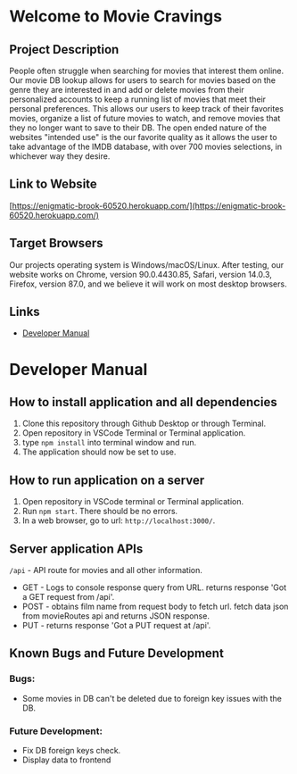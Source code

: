 
# Welcome to Movie Cravings

## Project Description
People often struggle when searching for movies that interest them online. Our movie DB lookup allows for users to search for movies based on the genre they are interested in and add or delete movies from their personalized accounts to keep a running list of movies that meet their personal preferences. This allows our users to keep track of their favorites movies, organize a list of future movies to watch, and remove movies that they no longer want to save to their DB. The open ended nature of the websites "intended use" is the our favorite quality as it allows the user to take advantage of the IMDB database, with over 700 movies selections, in whichever way they desire.

## Link to Website
[https://enigmatic-brook-60520.herokuapp.com/](https://enigmatic-brook-60520.herokuapp.com/)

## Target Browsers
Our projects operating system is Windows/macOS/Linux. After testing, our website works on Chrome, version 90.0.4430.85, Safari, version 14.0.3, Firefox, version 87.0, and we believe it will work on most desktop browsers.

## Links
* [Developer Manual](https://github.com/jhersh4/finalproject377#developer-manual)
# Developer Manual
## How to install application and all dependencies
1. Clone this repository through Github Desktop or through Terminal.
2. Open repository in VSCode Terminal or Terminal application.
3. type ```npm install``` into terminal window and run.
4. The application should now be set to use.

## How to run application on a server
1. Open repository in VSCode terminal or Terminal application.
2. Run ```npm start```. There should be no errors.
3. In a web browser, go to url: ```http://localhost:3000/```.


## Server application APIs
```/api``` -  API route for movies and all other information.
* GET - Logs to console response query from URL. returns response 'Got a GET request from /api'.
* POST - obtains film name from request body to fetch url. fetch data json from movieRoutes api and returns JSON response. 
* PUT - returns response 'Got a PUT request at /api'.

## Known Bugs and Future Development
### Bugs:
- Some movies in DB can't be deleted due to foreign key issues with the DB.



### Future Development: 
* Fix DB foreign keys check.
* Display data to frontend
